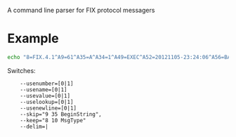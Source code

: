 A command line parser for FIX protocol messagers

# Example

```sh
echo "8=FIX.4.1^A9=61^A35=A^A34=1^A49=EXEC^A52=20121105-23:24:06^A56=BANZAI^A98=0^A108=30^A10=003^A8=FIX.4.1^A9=61^A35=A^A34=1^A49=BANZAI^A" | node index.mjs  --uselookup=1 --usenumber=0 --usevalue=1 --delim=" " --usenewline=1
```

Switches:

```
    --usenumber=[0|1]
    --usename=[0|1]
    --usevalue=[0|1]
    --uselookup=[0|1]
    --usenewline=[0|1]
    --skip="9 35 BeginString",
    --keep="8 10 MsgType"
    --delim=|
```
